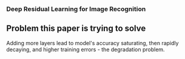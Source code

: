### Deep Residual Learning for Image Recognition

## Problem this paper is trying to solve
Adding more layers lead to model's accuracy saturating, then rapidly decaying, and higher training errors - the degradation problem.
